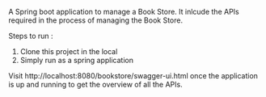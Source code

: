 A Spring boot application to manage a Book Store. It inlcude the APIs required in the process of managing the Book Store.

Steps to run :

1. Clone this project in the local
2. Simply run as a spring application

Visit http://localhost:8080/bookstore/swagger-ui.html once the application is up and running to get the overview of all the APIs.
